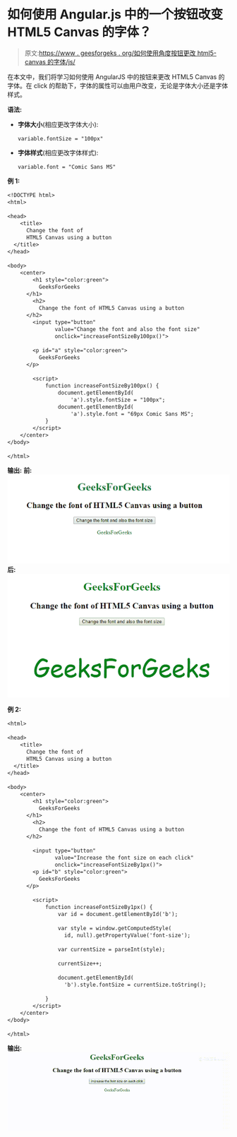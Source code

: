 # 如何使用 Angular.js 中的一个按钮改变 HTML5 Canvas 的字体？

> 原文:[https://www . geesforgeks . org/如何使用角度按钮更改 html5-canvas 的字体/js/](https://www.geeksforgeeks.org/how-to-change-the-font-of-html5-canvas-using-a-button-in-angular-js/)

在本文中，我们将学习如何使用 AngularJS 中的按钮来更改 HTML5 Canvas 的字体。在 click 的帮助下，字体的属性可以由用户改变，无论是字体大小还是字体样式。

**语法:**

*   **字体大小**(相应更改字体大小):

    ```
    variable.fontSize = "100px"
    ```

*   **字体样式**(相应更改字体样式):

    ```
    variable.font = "Comic Sans MS"
    ```

**例 1:**

```
<!DOCTYPE html>
<html>

<head>
    <title>
      Change the font of 
      HTML5 Canvas using a button
  </title>
</head>

<body>
    <center>
        <h1 style="color:green">
          GeeksForGeeks
      </h1>
        <h2>
          Change the font of HTML5 Canvas using a button
      </h2>
        <input type="button" 
               value="Change the font and also the font size" 
               onclick="increaseFontSizeBy100px()">

        <p id="a" style="color:green">
          GeeksForGeeks
      </p>

        <script>
            function increaseFontSizeBy100px() {
                document.getElementById(
                    'a').style.fontSize = "100px";
                document.getElementById(
                    'a').style.font = "69px Comic Sans MS";
            }
        </script>
    </center>
</body>

</html>
```

**输出:**
**前:**
![](img/ea40c5e3d3f8c72a64bde77de058c365.png)
**后:**
![](img/15fbce57974ec21ed49f71862d9551eb.png)

**例 2:**

```
<html>

<head>
    <title>
      Change the font of 
      HTML5 Canvas using a button
  </title>
</head>

<body>
    <center>
        <h1 style="color:green">
          GeeksForGeeks
      </h1>
        <h2>
          Change the font of HTML5 Canvas using a button
      </h2>

        <input type="button"
               value="Increase the font size on each click" 
               onclick="increaseFontSizeBy1px()">
        <p id="b" style="color:green">
          GeeksForGeeks
      </p>

        <script>
            function increaseFontSizeBy1px() {
                var id = document.getElementById('b');

                var style = window.getComputedStyle(
                  id, null).getPropertyValue('font-size');

                var currentSize = parseInt(style);

                currentSize++;

                document.getElementById(
                  'b').style.fontSize = currentSize.toString();

            }
        </script>
    </center>
</body>

</html>
```

**输出:**
![](img/2d9ff58facdc0ecfc382fe3bdf4a6600.png)